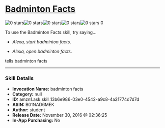 # [Badminton Facts](http://alexa.amazon.com/#skills/amzn1.ask.skill.13b6e986-03e0-4542-a9c8-4a21774d7d7d)
![0 stars](../../images/ic_star_border_black_18dp_1x.png)![0 stars](../../images/ic_star_border_black_18dp_1x.png)![0 stars](../../images/ic_star_border_black_18dp_1x.png)![0 stars](../../images/ic_star_border_black_18dp_1x.png)![0 stars](../../images/ic_star_border_black_18dp_1x.png) 0

To use the Badminton Facts skill, try saying...

* *Alexa, start badminton facts.*

* *Alexa, open badminton facts.*

tells badminton facts

***

### Skill Details

* **Invocation Name:** badminton facts
* **Category:** null
* **ID:** amzn1.ask.skill.13b6e986-03e0-4542-a9c8-4a21774d7d7d
* **ASIN:** B01NAD6MEK
* **Author:** student
* **Release Date:** November 30, 2016 @ 02:36:25
* **In-App Purchasing:** No

